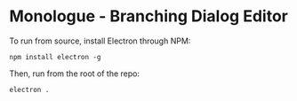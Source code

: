 # Monologue - Branching Dialog Editor

To run from source, install Electron through NPM:  

`npm install electron -g`

Then, run from the root of the repo:  

`electron .`